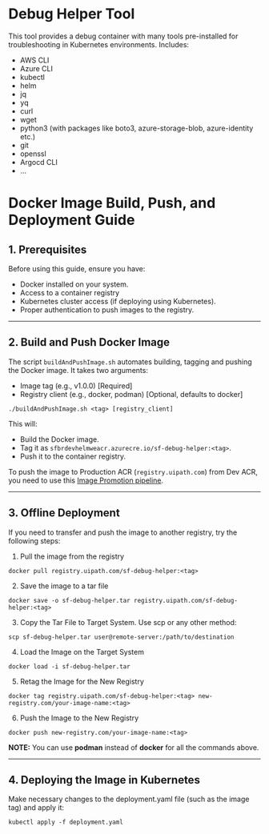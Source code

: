# Debug Helper Tool

This tool provides a debug container with many tools pre-installed for troubleshooting in Kubernetes environments. Includes:

- AWS CLI
- Azure CLI
- kubectl
- helm
- jq
- yq
- curl
- wget
- python3 (with packages like boto3, azure-storage-blob, azure-identity etc.)
- git
- openssl
- Argocd CLI
- ...


# Docker Image Build, Push, and Deployment Guide

## **1. Prerequisites**
Before using this guide, ensure you have:
- Docker installed on your system.
- Access to a container registry
- Kubernetes cluster access (if deploying using Kubernetes).
- Proper authentication to push images to the registry.

---

## **2. Build and Push Docker Image**
The script `buildAndPushImage.sh` automates building, tagging and pushing the Docker image. It takes two arguments:
- Image tag (e.g., v1.0.0) [Required]
- Registry client (e.g., docker, podman) [Optional, defaults to docker]

```
./buildAndPushImage.sh <tag> [registry_client]
```

This will:

- Build the Docker image.
- Tag it as `sfbrdevhelmweacr.azurecre.io/sf-debug-helper:<tag>`.
- Push it to the container registry.

To push the image to Production ACR (`registry.uipath.com`) from Dev ACR, you need to use this [Image Promotion pipeline](https://dev.azure.com/uipath/Service%20Fabric/_build?definitionId=11728&_a=summary).

---

## **3. Offline Deployment**

If you need to transfer and push the image to another registry, try the following steps:

1. Pull the image from the registry
```
docker pull registry.uipath.com/sf-debug-helper:<tag>
```

2. Save the image to a tar file
```
docker save -o sf-debug-helper.tar registry.uipath.com/sf-debug-helper:<tag>
```

3. Copy the Tar File to Target System. Use scp or any other method:

```
scp sf-debug-helper.tar user@remote-server:/path/to/destination
```

4. Load the Image on the Target System

```
docker load -i sf-debug-helper.tar
```

5. Retag the Image for the New Registry

```
docker tag registry.uipath.com/sf-debug-helper:<tag> new-registry.com/your-image-name:<tag>
```

6. Push the Image to the New Registry

```
docker push new-registry.com/your-image-name:<tag>
```

**NOTE:**
You can use **podman** instead of **docker** for all the commands above.

---

## **4. Deploying the Image in Kubernetes**

Make necessary changes to the deployment.yaml file (such as the image tag) and apply it:
```
kubectl apply -f deployment.yaml
```
